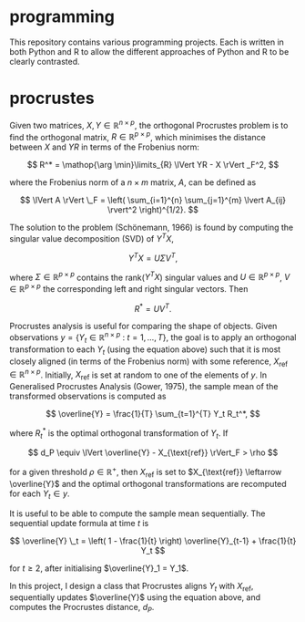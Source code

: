 # programming

This repository contains various programming projects. Each is written in both Python and R to allow the different approaches of Python and R to be clearly contrasted.

# procrustes

Given two matrices, $X, Y \in \mathbb{R} ^ {n \times p}$, the orthogonal Procrustes problem is to find the orthogonal matrix, $R \in \mathbb{R} ^ {p \times p}$, which minimises the distance between $X$ and $YR$ in terms of the Frobenius norm:

$$
R^* = \mathop{\arg \min}\limits_{R} \lVert YR - X \rVert _F^2,
$$

where the Frobenius norm of a $n \times m$ matrix, $A$, can be defined as

$$
\lVert A \rVert \_F = \left( \sum_{i=1}^{n} \sum_{j=1}^{m} \lvert A_{ij} \rvert^2 \right)^{1/2}.
$$

The solution to the problem (Schönemann, 1966) is found by computing the singular value decomposition (SVD) of $Y^T X$,

$$
Y^T X = U \Sigma V^T,
$$

where $\Sigma \in \mathbb{R} ^ {p \times p}$ contains the rank($Y^T X$) singular values and $U \in \mathbb{R} ^ {p \times p}$, $V \in \mathbb{R} ^ {p \times p}$ the corresponding left and right singular vectors. Then

$$
R^* = UV^T.
$$

Procrustes analysis is useful for comparing the shape of objects. Given observations $`y = \{ Y_t \in \mathbb{R} ^ {n \times p} \ : \ t = 1, \ldots, T \}`$, the goal is to apply an orthogonal transformation to each $Y_t$ (using the equation above) such that it is most closely aligned (in terms of the Frobenius norm) with some reference, $X_{\text{ref}} \in \mathbb{R} ^ {n \times p}$. Initially, $X_{\text{ref}}$ is set at random to one of the elements of $y$. In Generalised Procrustes Analysis (Gower, 1975), the sample mean of the transformed observations is computed as

$$
\overline{Y} = \frac{1}{T} \sum_{t=1}^{T} Y_t R_t^*,
$$

where $R_t^*$ is the optimal orthogonal transformation of $Y_t$. If

$$
d_P \equiv \lVert \overline{Y} - X_{\text{ref}} \rVert_F > \rho
$$

for a given threshold $\rho \in \mathbb{R}^+$, then $X_{\text{ref}}$ is set to $X_{\text{ref}} \leftarrow \overline{Y}$ and the optimal orthogonal transformations are recomputed for each $Y_t \in y$.

It is useful to be able to compute the sample mean sequentially. The sequential update formula at time $t$ is

$$
\overline{Y} \_t = \left( 1 - \frac{1}{t} \right) \overline{Y}_{t-1} + \frac{1}{t} Y_t
$$

for $t \geq 2$, after initialising $\overline{Y}_1 = Y_1$.

In this project, I design a class that Procrustes aligns $Y_t$ with $X_{\text{ref}}$, sequentially updates $\overline{Y}$ using the equation above, and computes the Procrustes distance, $d_P$.
